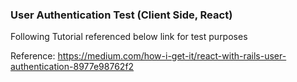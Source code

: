 ### User Authentication Test (Client Side, React)

Following Tutorial referenced below link for test purposes

Reference: https://medium.com/how-i-get-it/react-with-rails-user-authentication-8977e98762f2

